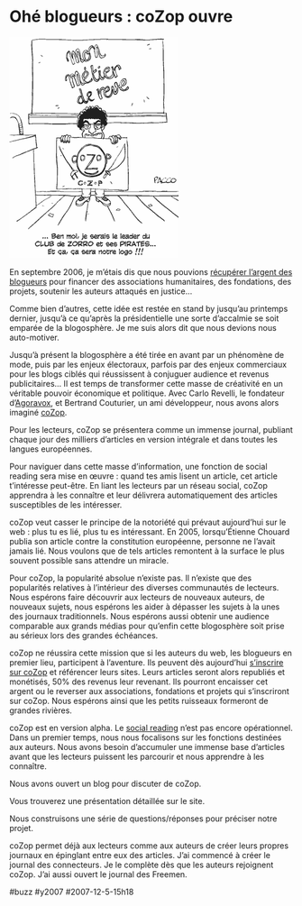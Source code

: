 # Ohé blogueurs : coZop ouvre

[![cozop-ouvre.gif](_i/cozop-ouvre.gif)](http://www.fuckingkarma.com)

En septembre 2006, je m’étais dis que nous pouvions [récupérer l’argent des blogueurs](../../2006/9/l%e2%80%99argent-des-blogueurs.md) pour financer des associations humanitaires, des fondations, des projets, soutenir les auteurs attaqués en justice…

Comme bien d’autres, cette idée est restée en stand by jusqu’au printemps dernier, jusqu’à ce qu’après la présidentielle une sorte d’accalmie se soit emparée de la blogosphère. Je me suis alors dit que nous devions nous auto-motiver.

Jusqu’à présent la blogosphère a été tirée en avant par un phénomène de mode, puis par les enjeux électoraux, parfois par des enjeux commerciaux pour les blogs ciblés qui réussissent à conjuguer audience et revenus publicitaires… Il est temps de transformer cette masse de créativité en un véritable pouvoir économique et politique. Avec Carlo Revelli, le fondateur d’[Agoravox](http://www.agoravox.fr), et Bertrand Couturier, un ami développeur, nous avons alors imaginé [coZop](http://cozop.com).

Pour les lecteurs, coZop se présentera comme un immense journal, publiant chaque jour des milliers d’articles en version intégrale et dans toutes les langues européennes.

Pour naviguer dans cette masse d’information, une fonction de social reading sera mise en œuvre : quand tes amis lisent un article, cet article t’intéresse peut-être. En liant les lecteurs par un réseau social, coZop apprendra à les connaître et leur délivrera automatiquement des articles susceptibles de les intéresser.

coZop veut casser le principe de la notoriété qui prévaut aujourd’hui sur le web : plus tu es lié, plus tu es intéressant. En 2005, lorsqu’Étienne Chouard publia son article contre la constitution européenne, personne ne l’avait jamais lié. Nous voulons que de tels articles remontent à la surface le plus souvent possible sans attendre un miracle.

Pour coZop, la popularité absolue n’existe pas. Il n’existe que des popularités relatives à l’intérieur des diverses communautés de lecteurs. Nous espérons faire découvrir aux lecteurs de nouveaux auteurs, de nouveaux sujets, nous espérons les aider à dépasser les sujets à la unes des journaux traditionnels. Nous espérons aussi obtenir une audience comparable aux grands médias pour qu’enfin cette blogosphère soit prise au sérieux lors des grandes échéances.

coZop ne réussira cette mission que si les auteurs du web, les blogueurs en premier lieu, participent à l’aventure. Ils peuvent dès aujourd’hui [s’inscrire sur coZop](http://cozop.com/_s_enregistrer) et référencer leurs sites. Leurs articles seront alors republiés et monétisés, 50% des revenus leur revenant. Ils pourront encaisser cet argent ou le reverser aux associations, fondations et projets qui s’inscriront sur coZop. Nous espérons ainsi que les petits ruisseaux formeront de grandes rivières.

coZop est en version alpha. Le [social reading](http://cozop.com/_social_reading) n’est pas encore opérationnel. Dans un premier temps, nous nous focalisons sur les fonctions destinées aux auteurs. Nous avons besoin d’accumuler une immense base d’articles avant que les lecteurs puissent les parcourir et nous apprendre à les connaître.

Nous avons ouvert un blog pour discuter de coZop.

Vous trouverez une présentation détaillée sur le site.

Nous construisons une série de questions/réponses pour préciser notre projet.

coZop permet déjà aux lecteurs comme aux auteurs de créer leurs propres journaux en épinglant entre eux des articles. J’ai commencé à créer le journal des connecteurs. Je le complète dès que les auteurs rejoignent coZop. J’ai aussi ouvert le journal des Freemen.

#buzz #y2007 #2007-12-5-15h18
